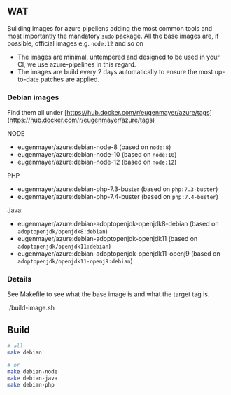 ## WAT

Building images for azure pipeliens adding the most common tools and most importantly the mandatory `sudo` package.
All the base images are, if possible, official images e.g. `node:12` and so on

- The images are minimal, untempered and designed to be used in your CI, we use azure-pipelines in this regard.
- The images are build every 2 days automatically to ensure the most up-to-date patches are applied. 

### Debian images

Find them all under [https://hub.docker.com/r/eugenmayer/azure/tags](https://hub.docker.com/r/eugenmayer/azure/tags)

NODE
- eugenmayer/azure:debian-node-8 (based on `node:8`)
- eugenmayer/azure:debian-node-10 (based on `node:10`)
- eugenmayer/azure:debian-node-12 (based on `node:12`)

PHP
- eugenmayer/azure:debian-php-7.3-buster (based on `php:7.3-buster`)
- eugenmayer/azure:debian-php-7.4-buster (based on `php:7.4-buster`)

Java:
- eugenmayer/azure:debian-adoptopenjdk-openjdk8-debian (based on `adoptopenjdk/openjdk8:debian`)
- eugenmayer/azure:debian-adoptopenjdk-openjdk11 (based on `adoptopenjdk/openjdk11:debian`)
- eugenmayer/azure:debian-adoptopenjdk-openjdk11-openj9 (based on `adoptopenjdk/openjdk11-openj9:debian`)

### Details

See Makefile to see what the base image is and what the target tag is. 

   ./build-image.sh <OS> <FROMIMAGE> <TAG>


## Build

```bash
# all
make debian

# or
make debian-node
make debian-java
make debian-php
```
